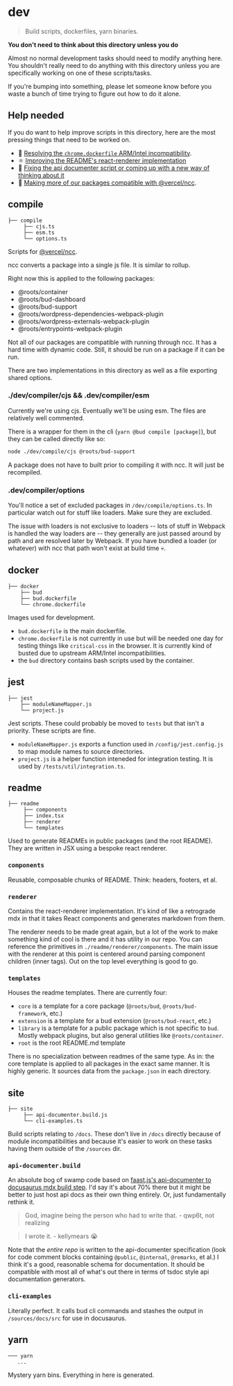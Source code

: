 # dev

> Build scripts, dockerfiles, yarn binaries.

**You don't need to think about this directory unless you do**

Almost no normal development tasks should need to modify anything here. You shouldn't really need to do anything with this directory unless you are specifically working on one of these scripts/tasks.

If you're bumping into something, please let someone know before you waste a bunch of time trying to figure out how to do it alone.

## Help needed

If you do want to help improve scripts in this directory, here are the most pressing things that need to be worked on.

- 🐳 [Resolving the `chrome.dockerfile` ARM/Intel incompatibility](#docker).
- ⚛️ [Improving the README's react-renderer implementation](#readme)
- 🚮 [Fixing the api documenter script or coming up with a new way of thinking about it](#site)
- 🎯 [Making more of our packages compatible with @vercel/ncc](#compile).

## compile

```
├── compile
     ├── cjs.ts
     ├── esm.ts
     └── options.ts
```

Scripts for [@vercel/ncc](https://github.com/vercel/ncc). 

ncc converts a package into a single js file. It is similar to rollup.

Right now this is applied to the following packages:

- @roots/container
- @roots/bud-dashboard
- @roots/bud-support
- @roots/wordpress-dependencies-webpack-plugin
- @roots/wordpress-externals-webpack-plugin
- @roots/entrypoints-webpack-plugin

Not all of our packages are compatible with running through ncc. It has a hard time with dynamic code. Still, it should be run on a package if it can be run.

There are two implementations in this directory as well as a file exporting shared options.

### ./dev/compiler/cjs && .dev/compiler/esm

Currently we're using cjs. Eventually we'll be using esm. The files are relatively well commented.

There is a wrapper for them in the cli (`yarn @bud compile [package]`), but they can be called directly like so: 

```sh
node ./dev/compile/cjs @roots/bud-support
```

A package does not have to built prior to compiling it with ncc. It will just be recompiled.

### .dev/compiler/options

You'll notice a set of excluded packages in `/dev/compile/options.ts`. In particular watch out for stuff like loaders. Make sure they are excluded.

The issue with loaders is not exclusive to loaders -- lots of stuff in Webpack is handled the way loaders are -- they generally are just passed around by path and are resolved later by Webpack. If you have bundled a loader (or whatever) with ncc that path won't exist at build time 💀.

## docker

```
├── docker
    ├── bud
    ├── bud.dockerfile
    └── chrome.dockerfile
```

Images used for development. 

- `bud.dockerfile` is the main dockerfile. 
- `chrome.dockerfile` is not currently in use but will be needed one day for testing things like `critical-css` in the browser. It is currently kind of busted due to upstream ARM/Intel incompatibilities.
- the `bud` directory contains bash scripts used by the container. 

## jest

```
├── jest
    ├── moduleNameMapper.js
    └── project.js
```

Jest scripts. These could probably be moved to `tests` but that isn't a priority. These scripts are fine.

- `moduleNameMapper.js` exports a function used in `/config/jest.config.js` to map module names to source directories.
- `project.js` is a helper function inteneded for integration testing. It is used by `/tests/util/integration.ts`.

## readme

```
├── readme
     ├── components
     ├── index.tsx
     ├── renderer
     └── templates
```

Used to generate READMEs in public packages (and the root README). They are written in JSX using a bespoke react renderer.

### `components` 

Reusable, composable chunks of README. Think: headers, footers, et al.


### `renderer` 

Contains the react-renderer implementation. It's kind of like a retrograde mdx in that it takes React components and generates markdown from them.

The renderer needs to be made great again, but a lot of the work to make something kind of cool is there and it has utility in our repo. You can reference the primitives in `./readme/renderer/components`. The main issue with the renderer at this point is centered around parsing component children (inner tags). Out on the top level everything is good to go.

### `templates`

Houses the readme templates. There are currently four:

  - `core` is a template for a core package (`@roots/bud`, `@roots/bud-framework`, etc.)
  - `extension` is a template for a bud extension (`@roots/bud-react`, etc.)
  - `library` is a template for a public package which is not specific to `bud`. Mostly webpack plugins, but also general utilities like `@roots/container`.
  - `root` is the root README.md template

There is no specialization between readmes of the same type. As in: the core template is applied to all packages in the exact same manner. It is highly generic. It sources data from the `package.json` in each directory.

## site

```
├── site
     ├── api-documenter.build.js
     └── cli-examples.ts
```

Build scripts relating to `/docs`. These don't live in `/docs` directly because of module incompatibilities and because it's easier to work on these tasks having them outside of the `/sources` dir.

### `api-documenter.build` 

An absolute bog of swamp code based on [faast.js's api-documenter to docusaurus mdx build step](https://github.com/faastjs/faast.js/blob/master/build/make-docs.js). I'd say it's about 70% there but it might be better to just host api docs as their own thing entirely. Or, just fundamentally rethink it.

> God, imagine being the person who had to write that. - qwp6t, not realizing

> I wrote it. - kellymears 😭

Note that the _entire repo_ is written to the api-documenter specification (look for code comment blocks containing `@public`, `@internal`, `@remarks`, et al.) I think it's a good, reasonable schema for documentation. It should be compatible with most all of what's out there in terms of tsdoc style api documentation generators.

### `cli-examples` 

Literally perfect. It calls bud cli commands and stashes the output in `/sources/docs/src` for use in docusaurus.

## yarn

``` 
─── yarn
   ...
```

Mystery yarn bins. Everything in here is generated. 
